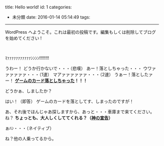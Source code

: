 title: Hello world!
id: 1
categories:
  - 未分類
date: 2016-01-14 05:14:49
tags:
---

WordPress へようこそ。これは最初の投稿です。編集もしくは削除してブログを始めてください !

&nbsp;

ﾏｧｧｧｧｧｧｧｧｧｧｧﾝﾝﾝﾝ!!!!!!!!

うわー！
どうか行かないで・・・（悲嘆）
あー！落としちゃった・・・
ウワァァァァァァ・・・（1速）
マアァァァァァァ・・・（2速）
うぁー！落としたァー！
**[ゲームのカード落としちゃった](http://dic.nicovideo.jp/a/%E3%82%B2%E3%83%BC%E3%83%A0%E3%81%AE%E3%82%AB%E3%83%BC%E3%83%89%E8%90%BD%E3%81%A8%E3%81%97%E3%81%A1%E3%82%83%E3%81%A3%E3%81%9F)！！！**

どうかぁ、しましたか？

はい！（即答）
ゲームのカードを落としてす、しまったのですが！

あ、それ後でほんじゃあ探しますから、あっと・・・車庫まで来てください。ね？
**ちょっとも、大人しくしててくれる？（[神の宣告](http://dic.nicovideo.jp/a/%E7%A5%9E%E3%81%AE%E5%AE%A3%E5%91%8A)）**

ぁﾊﾝ・・・（ネイティブ）

ね？他の人乗ってるから。